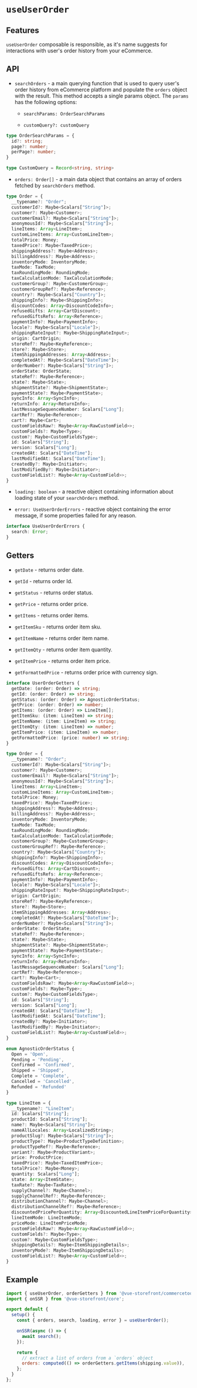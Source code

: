 # `useUserOrder`

## Features

`useUserOrder` composable is responsible, as it's name suggests for interactions with user's order history from your eCommerce.

## API

- `searchOrders` - a main querying function that is used to query user's order history from eCommerce platform and populate the `orders` object with the result. This method accepts a single params object. The `params` has the following options:

    - `searchParams: OrderSearchParams`
      
    - `customQuery?: customQuery`
    
```ts
type OrderSearchParams = {
  id?: string;
  page?: number;
  perPage?: number;
}

type CustomQuery = Record<string, string>
```

- `orders: Order[]` -  a main data object that contains an array of orders fetched by `searchOrders` method.

```ts
type Order = {
  __typename?: "Order";
  customerId?: Maybe<Scalars["String"]>;
  customer?: Maybe<Customer>;
  customerEmail?: Maybe<Scalars["String"]>;
  anonymousId?: Maybe<Scalars["String"]>;
  lineItems: Array<LineItem>;
  customLineItems: Array<CustomLineItem>;
  totalPrice: Money;
  taxedPrice?: Maybe<TaxedPrice>;
  shippingAddress?: Maybe<Address>;
  billingAddress?: Maybe<Address>;
  inventoryMode: InventoryMode;
  taxMode: TaxMode;
  taxRoundingMode: RoundingMode;
  taxCalculationMode: TaxCalculationMode;
  customerGroup?: Maybe<CustomerGroup>;
  customerGroupRef?: Maybe<Reference>;
  country?: Maybe<Scalars["Country"]>;
  shippingInfo?: Maybe<ShippingInfo>;
  discountCodes: Array<DiscountCodeInfo>;
  refusedGifts: Array<CartDiscount>;
  refusedGiftsRefs: Array<Reference>;
  paymentInfo?: Maybe<PaymentInfo>;
  locale?: Maybe<Scalars["Locale"]>;
  shippingRateInput?: Maybe<ShippingRateInput>;
  origin: CartOrigin;
  storeRef?: Maybe<KeyReference>;
  store?: Maybe<Store>;
  itemShippingAddresses: Array<Address>;
  completedAt?: Maybe<Scalars["DateTime"]>;
  orderNumber?: Maybe<Scalars["String"]>;
  orderState: OrderState;
  stateRef?: Maybe<Reference>;
  state?: Maybe<State>;
  shipmentState?: Maybe<ShipmentState>;
  paymentState?: Maybe<PaymentState>;
  syncInfo: Array<SyncInfo>;
  returnInfo: Array<ReturnInfo>;
  lastMessageSequenceNumber: Scalars["Long"];
  cartRef?: Maybe<Reference>;
  cart?: Maybe<Cart>;
  customFieldsRaw?: Maybe<Array<RawCustomField>>;
  customFields?: Maybe<Type>;
  custom?: Maybe<CustomFieldsType>;
  id: Scalars["String"];
  version: Scalars["Long"];
  createdAt: Scalars["DateTime"];
  lastModifiedAt: Scalars["DateTime"];
  createdBy?: Maybe<Initiator>;
  lastModifiedBy?: Maybe<Initiator>;
  customFieldList?: Maybe<Array<CustomField>>;
}
```

- `loading: boolean` - a reactive object containing information about loading state of your `searchOrders` method.

- `error: UseUserOrderErrors` - reactive object containing the error message, if some properties failed for any reason.

```ts
interface UseUserOrderErrors {
  search: Error;
}
```

## Getters

- `getDate` - returns order date.

- `getId` - returns order Id.

- `getStatus` - returns order status.

- `getPrice` - returns order price.

- `getItems` - returns order items.

- `getItemSku` - returns order item sku.

- `getItemName` - returns order item name.

- `getItemQty` - returns order item quantity.

- `getItemPrice` - returns order item price.

- `getFormattedPrice` - returns order price with currency sign.

```ts
interface UserOrderGetters {
  getDate: (order: Order) => string;
  getId: (order: Order) => string;
  getStatus: (order: Order) => AgnosticOrderStatus;
  getPrice: (order: Order) => number;
  getItems: (order: Order) => LineItem[];
  getItemSku: (item: LineItem) => string;
  getItemName: (item: LineItem) => string;
  getItemQty: (item: LineItem) => number;
  getItemPrice: (item: LineItem) => number;
  getFormattedPrice: (price: number) => string;
}

type Order = {
  __typename?: "Order";
  customerId?: Maybe<Scalars["String"]>;
  customer?: Maybe<Customer>;
  customerEmail?: Maybe<Scalars["String"]>;
  anonymousId?: Maybe<Scalars["String"]>;
  lineItems: Array<LineItem>;
  customLineItems: Array<CustomLineItem>;
  totalPrice: Money;
  taxedPrice?: Maybe<TaxedPrice>;
  shippingAddress?: Maybe<Address>;
  billingAddress?: Maybe<Address>;
  inventoryMode: InventoryMode;
  taxMode: TaxMode;
  taxRoundingMode: RoundingMode;
  taxCalculationMode: TaxCalculationMode;
  customerGroup?: Maybe<CustomerGroup>;
  customerGroupRef?: Maybe<Reference>;
  country?: Maybe<Scalars["Country"]>;
  shippingInfo?: Maybe<ShippingInfo>;
  discountCodes: Array<DiscountCodeInfo>;
  refusedGifts: Array<CartDiscount>;
  refusedGiftsRefs: Array<Reference>;
  paymentInfo?: Maybe<PaymentInfo>;
  locale?: Maybe<Scalars["Locale"]>;
  shippingRateInput?: Maybe<ShippingRateInput>;
  origin: CartOrigin;
  storeRef?: Maybe<KeyReference>;
  store?: Maybe<Store>;
  itemShippingAddresses: Array<Address>;
  completedAt?: Maybe<Scalars["DateTime"]>;
  orderNumber?: Maybe<Scalars["String"]>;
  orderState: OrderState;
  stateRef?: Maybe<Reference>;
  state?: Maybe<State>;
  shipmentState?: Maybe<ShipmentState>;
  paymentState?: Maybe<PaymentState>;
  syncInfo: Array<SyncInfo>;
  returnInfo: Array<ReturnInfo>;
  lastMessageSequenceNumber: Scalars["Long"];
  cartRef?: Maybe<Reference>;
  cart?: Maybe<Cart>;
  customFieldsRaw?: Maybe<Array<RawCustomField>>;
  customFields?: Maybe<Type>;
  custom?: Maybe<CustomFieldsType>;
  id: Scalars["String"];
  version: Scalars["Long"];
  createdAt: Scalars["DateTime"];
  lastModifiedAt: Scalars["DateTime"];
  createdBy?: Maybe<Initiator>;
  lastModifiedBy?: Maybe<Initiator>;
  customFieldList?: Maybe<Array<CustomField>>;
}

enum AgnosticOrderStatus {
  Open = 'Open',
  Pending = 'Pending',
  Confirmed = 'Confirmed',
  Shipped = 'Shipped',
  Complete = 'Complete',
  Cancelled = 'Cancelled',
  Refunded = 'Refunded'
}

type LineItem = {
  __typename?: "LineItem";
  id: Scalars["String"];
  productId: Scalars["String"];
  name?: Maybe<Scalars["String"]>;
  nameAllLocales: Array<LocalizedString>;
  productSlug?: Maybe<Scalars["String"]>;
  productType?: Maybe<ProductTypeDefinition>;
  productTypeRef?: Maybe<Reference>;
  variant?: Maybe<ProductVariant>;
  price: ProductPrice;
  taxedPrice?: Maybe<TaxedItemPrice>;
  totalPrice?: Maybe<Money>;
  quantity: Scalars["Long"];
  state: Array<ItemState>;
  taxRate?: Maybe<TaxRate>;
  supplyChannel?: Maybe<Channel>;
  supplyChannelRef?: Maybe<Reference>;
  distributionChannel?: Maybe<Channel>;
  distributionChannelRef?: Maybe<Reference>;
  discountedPricePerQuantity: Array<DiscountedLineItemPriceForQuantity>;
  lineItemMode: LineItemMode;
  priceMode: LineItemPriceMode;
  customFieldsRaw?: Maybe<Array<RawCustomField>>;
  customFields?: Maybe<Type>;
  custom?: Maybe<CustomFieldsType>;
  shippingDetails?: Maybe<ItemShippingDetails>;
  inventoryMode?: Maybe<ItemShippingDetails>;
  customFieldList?: Maybe<Array<CustomField>>;
}
```

## Example

```js
import { useUserOrder, orderGetters } from '@vue-storefront/commercetools';
import { onSSR } from '@vue-storefront/core';

export default {
  setup() {
    const { orders, search, loading, error } = useUserOrder();

    onSSR(async () => {
      await search();
    });

    return {
      // extract a list of orders from a `orders` object
      orders: computed(() => orderGetters.getItems(shipping.value)),
    };
  }
};
```

